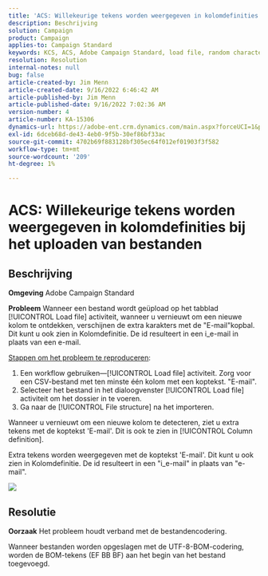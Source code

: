 ```yaml
---
title: 'ACS: Willekeurige tekens worden weergegeven in kolomdefinities bij het uploaden van bestanden.'
description: Beschrijving
solution: Campaign
product: Campaign
applies-to: Campaign Standard
keywords: KCS, ACS, Adobe Campaign Standard, load file, random characters, column definitions, Label, ID, file uploaded, load activity
resolution: Resolution
internal-notes: null
bug: false
article-created-by: Jim Menn
article-created-date: 9/16/2022 6:46:42 AM
article-published-by: Jim Menn
article-published-date: 9/16/2022 7:02:36 AM
version-number: 4
article-number: KA-15306
dynamics-url: https://adobe-ent.crm.dynamics.com/main.aspx?forceUCI=1&pagetype=entityrecord&etn=knowledgearticle&id=40695b52-8b35-ed11-9db1-0022480866ad
exl-id: 6dceb68d-de43-4eb0-9f5b-30ef86bf33ac
source-git-commit: 4702b69f883128bf305ec64f012ef01903f3f582
workflow-type: tm+mt
source-wordcount: '209'
ht-degree: 1%

---
```


# ACS: Willekeurige tekens worden weergegeven in kolomdefinities bij het uploaden van bestanden

## Beschrijving


<b>Omgeving</b>
Adobe Campaign Standard

<b>Probleem</b>
Wanneer een bestand wordt geüpload op het tabblad [!UICONTROL Load file] activiteit, wanneer u vernieuwt om een nieuwe kolom te ontdekken, verschijnen de extra karakters met de &quot;E-mail&quot;kopbal.
Dit kunt u ook zien in Kolomdefinitie.
De id resulteert in een i_e-mail in plaats van een e-mail.

<u>Stappen om het probleem te reproduceren</u>:

1. Een workflow gebruiken—[!UICONTROL Load file] activiteit.
Zorg voor een CSV-bestand met ten minste één kolom met een koptekst. &quot;E-mail&quot;.
2. Selecteer het bestand in het dialoogvenster [!UICONTROL Load file] activiteit om het dossier in te voeren.
3. Ga naar de [!UICONTROL File structure] na het importeren.

Wanneer u vernieuwt om een nieuwe kolom te detecteren, ziet u extra tekens met de koptekst &#39;E-mail&#39;.
Dit is ook te zien in [!UICONTROL Column definition].

Extra tekens worden weergegeven met de koptekst &#39;E-mail&#39;.
Dit kunt u ook zien in Kolomdefinitie.
De id resulteert in een &quot;i_e-mail&quot; in plaats van &quot;e-mail&quot;.

![](https://support.neolane.net/nl/jsp/previewFile.jsp?md5=0b4065125940743e01772361c3de7a42&amp;amp;ext=png&amp;amp;contentType=image/png&amp;amp;fileName=Load%20File%20Screen%20shot.png&amp;amp;__sessiontoken=___T6lIC6yifQm9PSg+71ewRkrmB1/tfKMdlN13lb9GkQA1d2ToxnddGEqJttAdN7IYNTQuGId1i+dlfO5r/nPKE5ad+kz0e8dAXoH4VqdvidxXXwq7EkJUIAIA)


## Resolutie


<b>Oorzaak</b>
Het probleem houdt verband met de bestandencodering.

Wanneer bestanden worden opgeslagen met de UTF-8-BOM-codering, worden de BOM-tekens (EF BB BF) aan het begin van het bestand toegevoegd.
